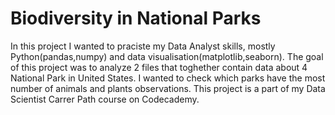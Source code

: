 # Biodiversity in National Parks
In this project I wanted to praciste my Data Analyst skills, mostly Python(pandas,numpy) and data visualisation(matplotlib,seaborn). The goal of this project was to analyze 2 files that toghether contain data about 4 National Park in United States.
I wanted to check which parks have the most number of animals and plants observations. This project is a part of my Data Scientist Carrer Path course on Codecademy.
